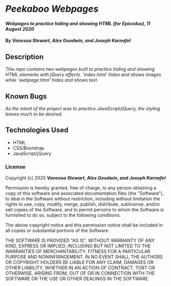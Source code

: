 # _Peekaboo Webpages_

#### _Webpages to practice hiding and showing HTML (for Epicodus), 11 August 2020_

#### By _**Vanessa Stewart, Alex Goodwin, and Joseph Karnafel**_

## Description

_This repo contains two webpages built to practice hiding and showing HTML elements with jQuery effects. 'index.html' hides and shows images while 'webpage.html' hides and shows text._

## Known Bugs

_As the intent of the project was to practice JavaScript/jQuery, the styling leaves much to be desired._

## Technologies Used

* HTML
* CSS/Bootstrap
* JavaScript/jQuery

### License

Copyright (c) 2020 **_Vanessa Stewart, Alex Goodwin, and Joseph Karnafel_**

Permission is hereby granted, free of charge, to any person obtaining a copy of this software and associated documentation files (the "Software"), to deal in the Software without restriction, including without limitation the rights to use, copy, modify, merge, publish, distribute, sublicense, and/or sell copies of the Software, and to permit persons to whom the Software is furnished to do so, subject to the following conditions:

The above copyright notice and this permission notice shall be included in all copies or substantial portions of the Software.

THE SOFTWARE IS PROVIDED "AS IS", WITHOUT WARRANTY OF ANY KIND, EXPRESS OR IMPLIED, INCLUDING BUT NOT LIMITED TO THE WARRANTIES OF MERCHANTABILITY, FITNESS FOR A PARTICULAR PURPOSE AND NONINFRINGEMENT. IN NO EVENT SHALL THE AUTHORS OR COPYRIGHT HOLDERS BE LIABLE FOR ANY CLAIM, DAMAGES OR OTHER LIABILITY, WHETHER IN AN ACTION OF CONTRACT, TORT OR OTHERWISE, ARISING FROM, OUT OF OR IN CONNECTION WITH THE SOFTWARE OR THE USE OR OTHER DEALINGS IN THE SOFTWARE.
